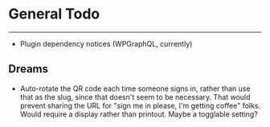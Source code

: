 # General Todo

---

- Plugin dependency notices (WPGraphQL, currently)

## Dreams

- Auto-rotate the QR code each time someone signs in, rather than use that as the slug, since that doesn't seem to be necessary. That would prevent sharing the URL for "sign me in please, I'm getting coffee" folks. Would require a display rather than printout. Maybe a togglable setting?
